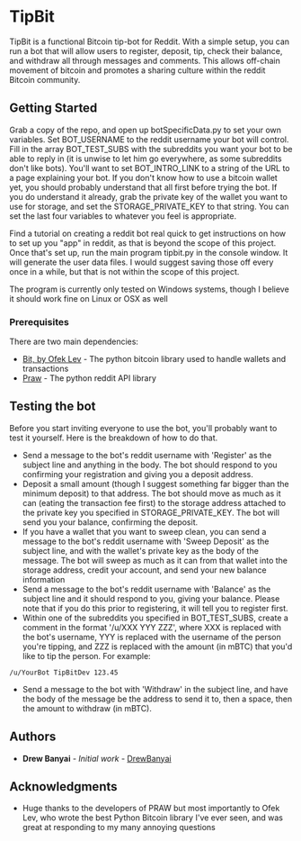 # TipBit

TipBit is a functional Bitcoin tip-bot for Reddit. With a simple setup, you can run a bot that will allow users to register, deposit, tip, check their balance, and withdraw all through messages and comments. This allows off-chain movement of bitcoin and promotes a sharing culture within the reddit Bitcoin community.

## Getting Started

Grab a copy of the repo, and open up botSpecificData.py to set your own variables. Set BOT_USERNAME to the reddit username your bot will control. Fill in the array BOT_TEST_SUBS with the subreddits you want your bot to be able to reply in (it is unwise to let him go everywhere, as some subreddits don't like bots). You'll want to set BOT_INTRO_LINK to a string of the URL to a page explaining your bot. If you don't know how to use a bitcoin wallet yet, you should probably understand that all first before trying the bot. If you do understand it already, grab the private key of the wallet you want to use for storage, and set the STORAGE_PRIVATE_KEY to that string. You can set the last four variables to whatever you feel is appropriate.

Find a tutorial on creating a reddit bot real quick to get instructions on how to set up you "app" in reddit, as that is beyond the scope of this project. Once that's set up, run the main program tipbit.py in the console window. It will generate the user data files. I would suggest saving those off every once in a while, but that is not within the scope of this project.

The program is currently only tested on Windows systems, though I believe it should work fine on Linux or OSX as well

### Prerequisites

There are two main dependencies:
- [Bit, by Ofek Lev](https://github.com/ofek/bit) - The python bitcoin library used to handle wallets and transactions
- [Praw](https://praw.readthedocs.io/en/latest/) - The python reddit API library

## Testing the bot

Before you start inviting everyone to use the bot, you'll probably want to test it yourself. Here is the breakdown of how to do that.
- Send a message to the bot's reddit username with 'Register' as the subject line and anything in the body. The bot should respond to you confirming your registration and giving you a deposit address.
- Deposit a small amount (though I suggest something far bigger than the minimum deposit) to that address. The bot should move as much as it can (eating the transaction fee first) to the storage address attached to the private key you specified in STORAGE_PRIVATE_KEY. The bot will send you your balance, confirming the deposit.
- If you have a wallet that you want to sweep clean, you can send a message to the bot's reddit username with 'Sweep Deposit' as the subject line, and with the wallet's private key as the body of the message. The bot will sweep as much as it can from that wallet into the storage address, credit your account, and send your new balance information
- Send a message to the bot's reddit username with 'Balance' as the subject line and it should respond to you, giving your balance. Please note that if you do this prior to registering, it will tell you to register first.
- Within one of the subreddits you specified in BOT_TEST_SUBS, create a comment in the format '/u/XXX YYY ZZZ', where XXX is replaced with the bot's username, YYY is replaced with the username of the person you're tipping, and ZZZ is replaced with the amount (in mBTC) that you'd like to tip the person. For example:
```
/u/YourBot TipBitDev 123.45
```
- Send a message to the bot with 'Withdraw' in the subject line, and have the body of the message be the address to send it to, then a space, then the amount to withdraw (in mBTC).

## Authors

* **Drew Banyai** - *Initial work* - [DrewBanyai](https://github.com/DrewBanyai)

## Acknowledgments

* Huge thanks to the developers of PRAW but most importantly to Ofek Lev, who wrote the best Python Bitcoin library I've ever seen, and was great at responding to my many annoying questions
